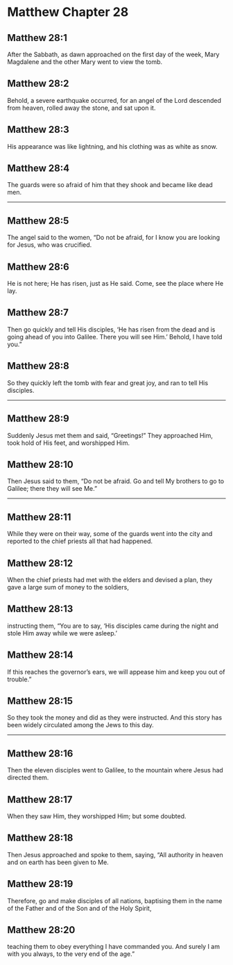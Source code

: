 # Matthew Chapter 28

## Matthew 28:1

After the Sabbath, as dawn approached on the first day of the week, Mary Magdalene and the other Mary went to view the tomb.

## Matthew 28:2

Behold, a severe earthquake occurred, for an angel of the Lord descended from heaven, rolled away the stone, and sat upon it.

## Matthew 28:3

His appearance was like lightning, and his clothing was as white as snow.

## Matthew 28:4

The guards were so afraid of him that they shook and became like dead men.

---

## Matthew 28:5

The angel said to the women, “Do not be afraid, for I know you are looking for Jesus, who was crucified.

## Matthew 28:6

He is not here; He has risen, just as He said. Come, see the place where He lay.

## Matthew 28:7

Then go quickly and tell His disciples, ‘He has risen from the dead and is going ahead of you into Galilee. There you will see Him.’ Behold, I have told you.”

## Matthew 28:8

So they quickly left the tomb with fear and great joy, and ran to tell His disciples.

---

## Matthew 28:9

Suddenly Jesus met them and said, “Greetings!” They approached Him, took hold of His feet, and worshipped Him.

## Matthew 28:10

Then Jesus said to them, “Do not be afraid. Go and tell My brothers to go to Galilee; there they will see Me.”

---

## Matthew 28:11

While they were on their way, some of the guards went into the city and reported to the chief priests all that had happened.

## Matthew 28:12

When the chief priests had met with the elders and devised a plan, they gave a large sum of money to the soldiers,

## Matthew 28:13

instructing them, “You are to say, ‘His disciples came during the night and stole Him away while we were asleep.’

## Matthew 28:14

If this reaches the governor’s ears, we will appease him and keep you out of trouble.”

## Matthew 28:15

So they took the money and did as they were instructed. And this story has been widely circulated among the Jews to this day.

---

## Matthew 28:16

Then the eleven disciples went to Galilee, to the mountain where Jesus had directed them.

## Matthew 28:17

When they saw Him, they worshipped Him; but some doubted.

## Matthew 28:18

Then Jesus approached and spoke to them, saying, “All authority in heaven and on earth has been given to Me.

## Matthew 28:19

Therefore, go and make disciples of all nations, baptising them in the name of the Father and of the Son and of the Holy Spirit,

## Matthew 28:20

teaching them to obey everything I have commanded you. And surely I am with you always, to the very end of the age.”
